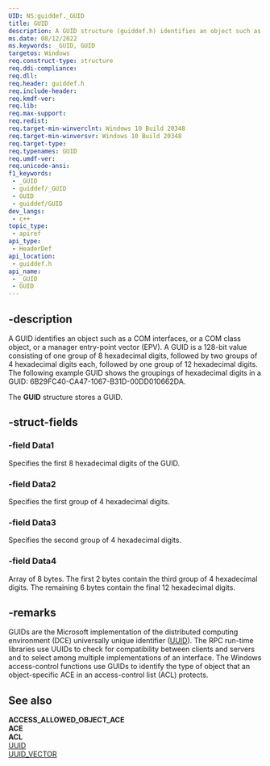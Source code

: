 ```yaml
---
UID: NS:guiddef._GUID
title: GUID
description: A GUID structure (guiddef.h) identifies an object such as a COM interfaces, or a COM class object, or a manager entry-point vector (EPV).
ms.date: 08/12/2022
ms.keywords: _GUID, GUID
targetos: Windows
req.construct-type: structure
req.ddi-compliance: 
req.dll: 
req.header: guiddef.h
req.include-header: 
req.kmdf-ver: 
req.lib: 
req.max-support: 
req.redist: 
req.target-min-winverclnt: Windows 10 Build 20348
req.target-min-winversvr: Windows 10 Build 20348
req.target-type: 
req.typenames: GUID
req.umdf-ver: 
req.unicode-ansi: 
f1_keywords:
 - _GUID
 - guiddef/_GUID
 - GUID
 - guiddef/GUID
dev_langs:
 - c++
topic_type:
 - apiref
api_type:
 - HeaderDef
api_location:
 - guiddef.h
api_name:
 - _GUID
 - GUID
---
```


## -description

A GUID identifies an object such as a COM interfaces, or a COM class object, or a manager entry-point vector (EPV). A GUID is a 128-bit value consisting of one group of 8 hexadecimal digits, followed by two groups of 4 hexadecimal digits each, followed by one group of 12 hexadecimal digits. The following example GUID shows the groupings of hexadecimal digits in a GUID: 6B29FC40-CA47-1067-B31D-00DD010662DA.

The **GUID** structure stores a GUID.

## -struct-fields

### -field Data1

Specifies the first 8 hexadecimal digits of the GUID.

### -field Data2

Specifies the first group of 4 hexadecimal digits.

### -field Data3

Specifies the second group of 4 hexadecimal digits.

### -field Data4

Array of 8 bytes. The first 2 bytes contain the third group of 4 hexadecimal digits. The remaining 6 bytes contain the final 12 hexadecimal digits.

## -remarks

GUIDs are the Microsoft implementation of the distributed computing environment (DCE) universally unique identifier ([UUID](/windows/win32/rpc/rpcdce/ns-rpcdce-uuid)). The RPC run-time libraries use UUIDs to check for compatibility between clients and servers and to select among multiple implementations of an interface. The Windows access-control functions use GUIDs to identify the type of object that an object-specific ACE in an access-control list (ACL) protects.

## See also

**ACCESS\_ALLOWED\_OBJECT\_ACE**  
**ACE**  
**ACL**  
[UUID](/windows/win32/rpc/rpcdce/ns-rpcdce-uuid)  
[UUID\_VECTOR](../rpcdce/ns-rpcdce-uuid_vector.md)
